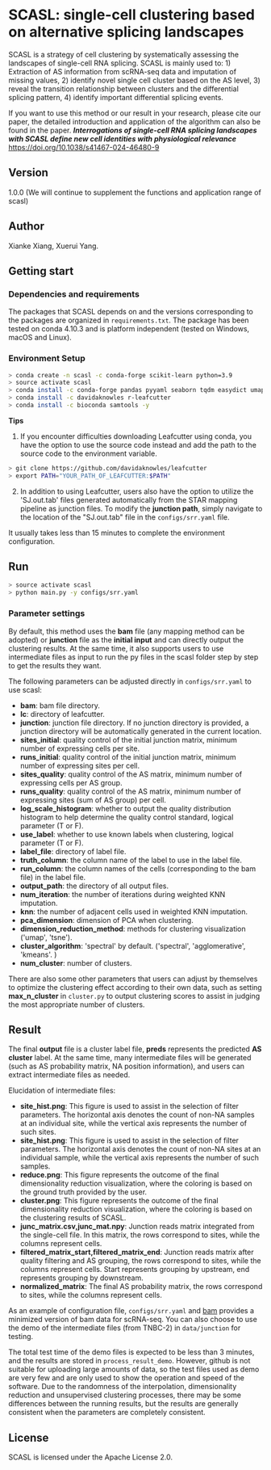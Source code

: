 # SCASL: single-cell clustering based on alternative splicing landscapes #
SCASL is a strategy of cell clustering by systematically assessing the landscapes of single-cell RNA splicing. SCASL is mainly used to: 1) Extraction of AS information from scRNA-seq data and imputation of missing values, 2) identify novel single cell cluster based on the AS level, 3) reveal the transition relationship between clusters and the differential splicing pattern, 4) identify important differential splicing events.

If you want to use this method or our result in your research, please cite our paper, the detailed introduction and application of the algorithm can also be found in the paper.
<strong><em>Interrogations of single-cell RNA splicing landscapes with SCASL define new cell identities with physiological relevance</em></strong>
https://doi.org/10.1038/s41467-024-46480-9

## Version
1.0.0 (We will continue to supplement the functions and application range of scasl)

## Author
Xianke Xiang, Xuerui Yang.

## Getting start ##

### Dependencies and requirements
The packages that SCASL depends on and the versions corresponding to the packages are organized in `requirements.txt`. The package has been tested on conda 4.10.3 and is platform independent (tested on Windows, macOS and Linux). 

### Environment Setup
```bash
> conda create -n scasl -c conda-forge scikit-learn python=3.9
> source activate scasl
> conda install -c conda-forge pandas pyyaml seaborn tqdm easydict umap-learn
> conda install -c davidaknowles r-leafcutter
> conda install -c bioconda samtools -y
```

**Tips** 

1. If you encounter difficulties downloading Leafcutter using conda, you have the option to use the source code instead and add the path to the source code to the environment variable.
```bash
> git clone https://github.com/davidaknowles/leafcutter
> export PATH="YOUR_PATH_OF_LEAFCUTTER:$PATH"
```

2. In addition to using Leafcutter, users also have the option to utilize the 'SJ.out.tab' files generated automatically from the STAR mapping pipeline as junction files. To modify the **junction path**, simply navigate to the location of the "SJ.out.tab" file in the `configs/srr.yaml` file.

It usually takes less than 15 minutes to complete the environment configuration. 

## Run
```bash
> source activate scasl
> python main.py -y configs/srr.yaml
```

### Parameter settings
By default, this method uses the **bam** file (any mapping method can be adopted) or **junction** file as the **initial input** and can directly output the clustering results. At the same time, it also supports users to use intermediate files as input to run the py files in the scasl folder step by step to get the results they want. 

The following parameters can be adjusted directly in `configs/srr.yaml` to use scasl:

- **bam**: bam file directory.
- **lc**: directory of leafcutter.
- **junction**: junction file directory. If no junction directory is provided, a junction directory will be automatically generated in the current location.
- **sites_initial**: quality control of the initial junction matrix, minimum number of expressing cells per site.
- **runs_initial**: quality control of the initial junction matrix, minimum number of expressing sites per cell.
- **sites_quality**: quality control of the AS matrix, minimum number of expressing cells per AS group.
- **runs_quality**: quality control of the AS matrix, minimum number of expressing sites (sum of AS group) per cell.
- **log_scale_histogram**: whether to output the quality distribution histogram to help determine the quality control standard, logical parameter (T or F).
- **use_label**: whether to use known labels when clustering, logical parameter (T or F).
- **label_file**: directory of label file.
- **truth_column**: the column name of the label to use in the label file.
- **run_column**: the column names of the cells (corresponding to the bam file) in the label file.
- **output_path**: the directory of all output files.
- **num_iteration**: the number of iterations during weighted KNN imputation.
- **knn**: the number of adjacent cells used in weighted KNN imputation.
- **pca_dimension**: dimension of PCA when clustering.
- **dimension_reduction_method**: methods for clustering visualization ('umap', 'tsne').
- **cluster_algorithm**: 'spectral' by default. ('spectral', 'agglomerative', 'kmeans'. )
- **num_cluster**: number of clusters.

There are also some other parameters that users can adjust by themselves to optimize the clustering effect according to their own data, such as setting **max_n_cluster** in `cluster.py` to output clustering scores to assist in judging the most appropriate number of clusters.

## Result
The final **output** file is a cluster label file, **preds** represents the predicted **AS cluster** label. At the same time, many intermediate files will be generated (such as AS probability matrix, NA position information), and users can extract intermediate files as needed.

Elucidation of intermediate files:
- **site_hist.png**: This figure is used to assist in the selection of filter parameters. The horizontal axis denotes the count of non-NA samples at an individual site, while the vertical axis represents the number of such sites.
- **site_hist.png**: This figure is used to assist in the selection of filter parameters. The horizontal axis denotes the count of non-NA sites at an individual sample, while the vertical axis represents the number of such samples.
- **reduce.png**: This figure represents the outcome of the final dimensionality reduction visualization, where the coloring is based on the ground truth provided by the user.
- **cluster.png**: This figure represents the outcome of the final dimensionality reduction visualization, where the coloring is based on the clustering results of SCASL.
- **junc_matrix.csv,junc_mat.npy**: Junction reads matrix integrated from the single-cell file. In this matrix, the rows correspond to sites, while the columns represent cells.
- **filtered_matrix_start,filtered_matrix_end**: Junction reads matrix after quality filtering and AS grouping, the rows correspond to sites, while the columns represent cells. Start represents grouping by upstream, end represents grouping by downstream.
- **normalized_matrix**: The final AS probability matrix, the rows correspond to sites, while the columns represent cells.

As an example of configuration file, `configs/srr.yaml` and [bam](https://drive.google.com/drive/folders/1sFBoileBgYH46QiW6mohR82fr4DUhzGJ?usp=sharing) provides a minimized version of bam data for scRNA-seq. You can also choose to use the demo of the intermediate files (from TNBC-2) in `data/junction` for testing.

The total test time of the demo files is expected to be less than 3 minutes, and the results are stored in `process_result_demo`. However, github is not suitable for uploading large amounts of data, so the test files used as demo are very few and are only used to show the operation and speed of the software. Due to the randomness of the interpolation, dimensionality reduction and unsupervised clustering processes, there may be some differences between the running results, but the results are generally consistent when the parameters are completely consistent.

## License
SCASL is licensed under the Apache License 2.0.
